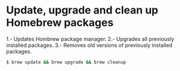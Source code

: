 
# Update, upgrade and clean up Homebrew packages

1.- Updates Hombrew package manager.
2.- Upgrades all previously installed packages.
3.- Removes old versions of previously installed packages.

```bash
$ brew update && brew upgrade && brew cleanup
```

